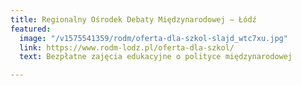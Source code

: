 ```yaml
---
title: Regionalny Ośrodek Debaty Międzynarodowej – Łódź
featured:
  image: "/v1575541359/rodm/oferta-dla-szkol-slajd_wtc7xu.jpg"
  link: https://www.rodm-lodz.pl/oferta-dla-szkol/
  text: Bezpłatne zajęcia edukacyjne o polityce międzynarodowej

---
```

